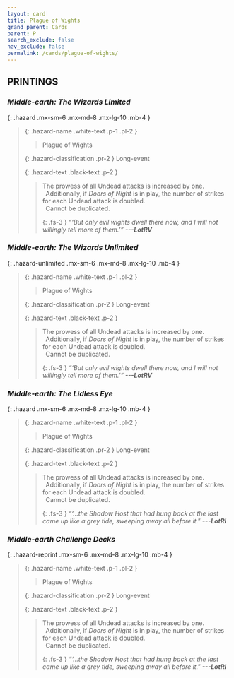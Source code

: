 ```yaml
---
layout: card
title: Plague of Wights
grand_parent: Cards
parent: P
search_exclude: false
nav_exclude: false
permalink: /cards/plague-of-wights/
---
```


## PRINTINGS


### _Middle-earth: The Wizards Limited_

{: .hazard .mx-sm-6 .mx-md-8 .mx-lg-10 .mb-4 }
> {: .hazard-name .white-text .p-1 .pl-2 }
> > <div class="hazard-mp"></div>
> > <div class="card-name">Plague of Wights</div>
>
> {: .hazard-classification .pr-2 }
> Long-event
>
> {: .hazard-text .black-text .p-2 }
> > The prowess of all Undead attacks is increased by one. <br>&ensp;Additionally, if _Doors of Night_ is in play, the number of strikes for each Undead attack is doubled. <br>&ensp;Cannot be duplicated. 
> > 
> > {: .fs-3 } 
> > _“‘But only evil wights dwell there now, and I will not willingly tell more of them.’”_ ***---&#65279;LotRV*** 
>

### _Middle-earth: The Wizards Unlimited_

{: .hazard-unlimited .mx-sm-6 .mx-md-8 .mx-lg-10 .mb-4 }
> {: .hazard-name .white-text .p-1 .pl-2 }
> > <div class="hazard-mp"></div>
> > <div class="card-name">Plague of Wights</div>
>
> {: .hazard-classification .pr-2 }
> Long-event
>
> {: .hazard-text .black-text .p-2 }
> > The prowess of all Undead attacks is increased by one. <br>&ensp;Additionally, if _Doors of Night_ is in play, the number of strikes for each Undead attack is doubled. <br>&ensp;Cannot be duplicated. 
> > 
> > {: .fs-3 } 
> > _“‘But only evil wights dwell there now, and I will not willingly tell more of them.’”_ ***---&#65279;LotRV*** 
>

### _Middle-earth: The Lidless Eye_

{: .hazard .mx-sm-6 .mx-md-8 .mx-lg-10 .mb-4 }
> {: .hazard-name .white-text .p-1 .pl-2 }
> > <div class="hazard-mp"></div>
> > <div class="card-name">Plague of Wights</div>
>
> {: .hazard-classification .pr-2 }
> Long-event
>
> {: .hazard-text .black-text .p-2 }
> > The prowess of all Undead attacks is increased by one. <br>&ensp;Additionally, if _Doors of Night_ is in play, the number of strikes for each Undead attack is doubled. <br>&ensp;Cannot be duplicated. 
> > 
> > {: .fs-3 } 
> > _“‘...the Shadow Host that had hung back at the last came up like a grey tide, sweeping away all before it."_ ***---&#65279;LotRI*** 
>

### _Middle-earth Challenge Decks_

{: .hazard-reprint .mx-sm-6 .mx-md-8 .mx-lg-10 .mb-4 }
> {: .hazard-name .white-text .p-1 .pl-2 }
> > <div class="hazard-mp"></div>
> > <div class="card-name">Plague of Wights</div>
>
> {: .hazard-classification .pr-2 }
> Long-event
>
> {: .hazard-text .black-text .p-2 }
> > The prowess of all Undead attacks is increased by one. <br>&ensp;Additionally, if _Doors of Night_ is in play, the number of strikes for each Undead attack is doubled. <br>&ensp;Cannot be duplicated. 
> > 
> > {: .fs-3 } 
> > _“‘...the Shadow Host that had hung back at the last came up like a grey tide, sweeping away all before it."_ ***---&#65279;LotRI*** 
>
